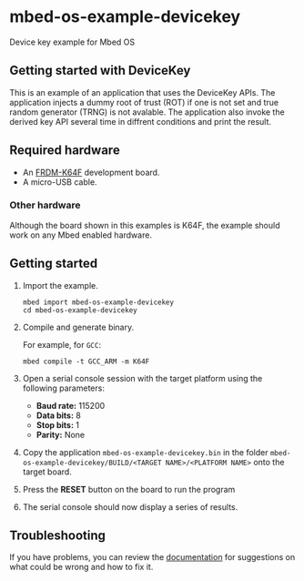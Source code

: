# mbed-os-example-devicekey

Device key example for Mbed OS

## Getting started with DeviceKey ##

This is an example of an application that uses the DeviceKey APIs. 
The application injects a dummy root of trust (ROT) if one is not set and true random generator (TRNG) is not avalable. The application also invoke the derived key API several time in diffrent conditions and print the result. 

## Required hardware
* An [FRDM-K64F](http://os.mbed.com/platforms/FRDM-K64F/) development board.
* A micro-USB cable.

### Other hardware

Although the board shown in this examples is K64F, the example should work on any Mbed enabled hardware.

##  Getting started ##

 1. Import the example.

    ```
    mbed import mbed-os-example-devicekey
    cd mbed-os-example-devicekey
    ```

 2. Compile and generate binary.

    For example, for `GCC`:

    ```
    mbed compile -t GCC_ARM -m K64F
    ```
   
 3. Open a serial console session with the target platform using the following parameters:

    * **Baud rate:** 115200
    * **Data bits:** 8
    * **Stop bits:** 1
    * **Parity:** None

 5. Copy the application `mbed-os-example-devicekey.bin` in the folder `mbed-os-example-devicekey/BUILD/<TARGET NAME>/<PLATFORM NAME>` onto the target board.

 6. Press the **RESET** button on the board to run the program

 7. The serial console should now display a series of results. 
 
## Troubleshooting

If you have problems, you can review the [documentation](https://os.mbed.com/docs/latest/tutorials/debugging.html) for suggestions on what could be wrong and how to fix it.

